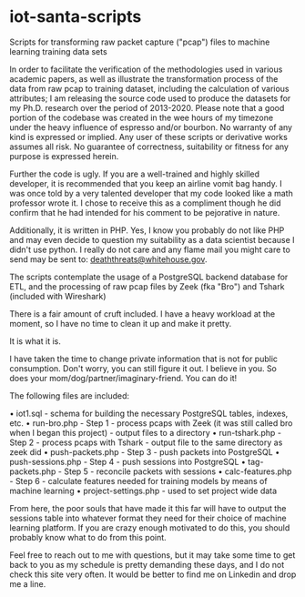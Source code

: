 # iot-santa-scripts
Scripts for transforming raw packet capture ("pcap") files to machine learning training data sets

In order to facilitate the verification of the methodologies used in various academic papers, as well as illustrate the transformation process of the data from raw pcap to training dataset, including the calculation of various attributes; I am releasing the source code used to produce the datasets for my Ph.D. research over the period of 2013-2020.  Please note that a good portion of the codebase was created in the wee hours of my timezone under the heavy influence of espresso and/or bourbon.  No warranty of any kind is expressed or implied. Any user of these scripts or derivative works assumes all risk.  No guarantee of correctness, suitability or fitness for any purpose is expressed herein.

Further the code is ugly.  If you are a well-trained and highly skilled developer, it is recommended that you keep an airline vomit bag handy.  I was once told by a very talented developer that my code looked like a math professor wrote it.  I chose to receive this as a compliment though he did confirm that he had intended for his comment to be pejorative in nature.

Additionally, it is written in PHP.  Yes, I know you probably do not like PHP and may even decide to question my suitability as a data scientist because I didn't use python.  I really do not care and any flame mail you might care to send may be sent to: deaththreats@whitehouse.gov.

The scripts contemplate the usage of a PostgreSQL backend database for ETL, and the processing of raw pcap files by Zeek (fka "Bro") and Tshark (included with Wireshark)

There is a fair amount of cruft included.  I have a heavy workload at the moment, so I have no time to clean it up and make it pretty.  

It is what it is. 

I have taken the time to change private information that is not for public consumption.  Don't worry, you can still figure it out. I believe in you. So does your mom/dog/partner/imaginary-friend.  You can do it!

The following files are included:

•	iot1.sql - schema for building the necessary PostgreSQL tables, indexes, etc.
•	run-bro.php - Step 1 - process pcaps with Zeek (it was still called bro when I began this project) - output files to a directory
•	run-tshark.php - Step 2 - process pcaps with Tshark - output file to the same directory as zeek did
•	push-packets.php - Step 3 - push packets into PostgreSQL
•	push-sessions.php - Step 4 - push sessions into PostgreSQL
•	tag-packets.php - Step 5 - reconcile packets with sessions
•	calc-features.php - Step 6 - calculate features needed for training models by means of machine learning
•	project-settings.php - used to set project wide data

From here, the poor souls that have made it this far will have to output the sessions table into whatever format they need for their choice of machine learning platform.  If you are crazy enough motivated to do this, you should probably know what to do from this point.

Feel free to reach out to me with questions, but it may take some time to get back to you as my schedule is pretty demanding these days, and I do not check this site very often.  It would be better to find me on Linkedin and drop me a line.
